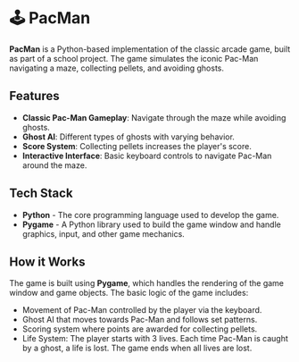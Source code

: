 # 🕹️ PacMan

**PacMan** is a Python-based implementation of the classic arcade game, built as part of a school project. The game simulates the iconic Pac-Man navigating a maze, collecting pellets, and avoiding ghosts.

## Features
- **Classic Pac-Man Gameplay**: Navigate through the maze while avoiding ghosts.
- **Ghost AI**: Different types of ghosts with varying behavior.
- **Score System**: Collecting pellets increases the player's score.
- **Interactive Interface**: Basic keyboard controls to navigate Pac-Man around the maze.

## Tech Stack
- **Python** - The core programming language used to develop the game.
- **Pygame** - A Python library used to build the game window and handle graphics, input, and other game mechanics.

## How it Works
The game is built using **Pygame**, which handles the rendering of the game window and game objects. The basic logic of the game includes:
- Movement of Pac-Man controlled by the player via the keyboard.
- Ghost AI that moves towards Pac-Man and follows set patterns.
- Scoring system where points are awarded for collecting pellets.
- Life System: The player starts with 3 lives. Each time Pac-Man is caught by a ghost, a life is lost. The game ends when all lives are lost.
